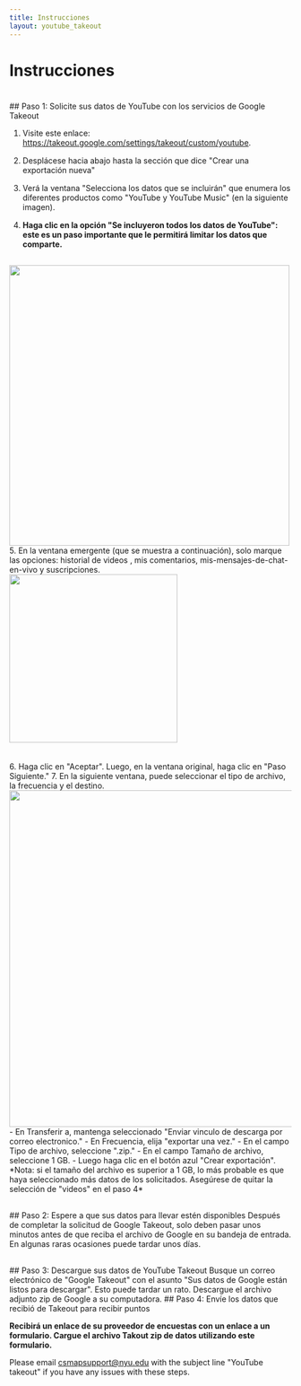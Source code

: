 ```yaml
---
title: Instrucciones
layout: youtube_takeout
---
```

<style>
ol li {padding-bottom:15px;}  
  
</style>  
# Instrucciones
<div style="padding-top:20px;"></div>
## Paso 1: Solicite sus datos de YouTube con los servicios de Google Takeout

1. Visite este enlace: <a href="https://takeout.google.com/settings/takeout/custom/youtube" target="new">https://takeout.google.com/settings/takeout/custom/youtube</a>.
2. Desplácese hacia abajo hasta la sección que dice "Crear una exportación nueva"
3. Verá la ventana "Selecciona los datos que se incluirán" que enumera los diferentes productos como "YouTube y YouTube Music" (en la siguiente imagen).
4. **Haga clic en la opción "Se incluyeron todos los datos de YouTube": este es un paso importante que le permitirá limitar los datos que comparte.**<br/>
<img src="images/yt_select_options_es.jpg" width="500" style="margin:auto;">
5. En la ventana emergente (que se muestra a continuación), solo marque las opciones: historial de videos , mis comentarios, mis-mensajes-de-chat-en-vivo y suscripciones. <br/>
<img src="images/yt-What_to_select_es.png" width="300" style="margin:auto;"><br/>
&nbsp;<br/>&nbsp;<br>
6. Haga clic en "Aceptar". Luego, en la ventana original, haga clic en "Paso Siguiente."
7. En la siguiente ventana, puede seleccionar el tipo de archivo, la frecuencia y el destino.<br/>
<img src="images/yt-choose_file_type_es.png" width="600" style="margin:auto;"><br/>
- En Transferir a, mantenga seleccionado "Enviar vinculo de descarga por correo electronico."
- En Frecuencia, elija "exportar una vez."
- En el campo Tipo de archivo, seleccione ".zip."
- En el campo Tamaño de archivo, seleccione 1 GB.
- Luego haga clic en el botón azul "Crear exportación". 
<br/> 
*Nota: si el tamaño del archivo es superior a 1 GB, lo más probable es que haya seleccionado más datos de los solicitados. Asegúrese de quitar la selección de "videos" en el paso 4*
<div style="padding-top:30px;"></div>
## Paso 2: Espere a que sus datos para llevar estén disponibles
Después de completar la solicitud de Google Takeout, solo deben pasar unos minutos antes de que reciba el archivo de Google en su bandeja de entrada. En algunas raras ocasiones puede tardar unos días.
<div style="padding-top:30px;"></div>
## Paso 3: Descargue sus datos de YouTube Takeout
Busque un correo electrónico de "Google Takeout" con el asunto "Sus datos de Google están listos para descargar". Esto puede tardar un rato. Descargue el archivo adjunto zip de Google a su computadora.
## Paso 4: Envíe los datos que recibió de Takeout para recibir puntos
 
 **Recibirá un enlace de su proveedor de encuestas con un enlace a un formulario. Cargue el archivo Takout zip de datos utilizando este formulario.**


Please email csmapsupport@nyu.edu with the subject line "YouTube takeout" if you have any issues with these steps.



